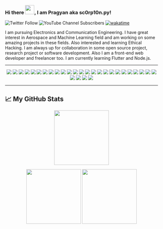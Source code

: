 ### Hi there <img src="https://raw.githubusercontent.com/MartinHeinz/MartinHeinz/master/wave.gif" width="30px">, I am Pragyan aka sc0rp10n.py!

![Twitter Follow](https://img.shields.io/twitter/follow/Sc0rp10n_py?style=social)
![YouTube Channel Subscribers](https://img.shields.io/youtube/channel/subscribers/UCuBYLFSNFG9hX__8A54mB1A?style=social)
[![wakatime](https://wakatime.com/badge/user/f601c687-4342-4511-b5f7-2772d7434d35.svg)](https://wakatime.com/@f601c687-4342-4511-b5f7-2772d7434d35)

I am pursuing Electronics and Communication Engineering. I have great interest in Aerospace and Machine Learning field and am working on some amazing projects in these fields. Also interested and learning Ethical Hacking. 
I am always up for collaboration in some open source project, research project or software development. Also I am a front-end web developer and freelancer too.
I am currently learning Flutter and Node.js.

---
<!-- ![C](https://img.shields.io/badge/c-%2300599C.svg?style=for-the-badge&logo=c&logoColor=white) -->
<!-- ![C#](https://img.shields.io/badge/c%23-%23239120.svg?style=for-the-badge&logo=c-sharp&logoColor=white) -->
<!-- ![Ruby](https://img.shields.io/badge/ruby-%23CC342D.svg?style=for-the-badge&logo=ruby&logoColor=white) -->
<!-- ![Flutter](https://img.shields.io/badge/Flutter-%2302569B.svg?style=for-the-badge&logo=Flutter&logoColor=white) -->
<!-- ![Less](https://img.shields.io/badge/less-2B4C80?style=for-the-badge&logo=less&logoColor=white) -->
<!-- ![NodeJS](https://img.shields.io/badge/node.js-6DA55F?style=for-the-badge&logo=node.js&logoColor=white) -->
<!-- ![Jupyter Notebook](https://img.shields.io/badge/jupyter-%23FA0F00.svg?style=for-the-badge&logo=jupyter&logoColor=white) -->
<!-- <img src="https://github.com/devicons/devicon/blob/master/icons/matlab/matlab-original.svg" alt="MatLab Logo" width="50" height="50"/> -->
<p align="center">
  <img src="https://img.shields.io/badge/python-3670A0?style=for-the-badge&logo=python&logoColor=ffdd54">
  <img src="https://img.shields.io/badge/java-%23ED8B00.svg?style=for-the-badge&logo=java&logoColor=white">
  <img src="https://img.shields.io/badge/html5-%23E34F26.svg?style=for-the-badge&logo=html5&logoColor=white">
  <img src="https://img.shields.io/badge/css3-%231572B6.svg?style=for-the-badge&logo=css3&logoColor=white">
  <img src="https://img.shields.io/badge/javascript-%23323330.svg?style=for-the-badge&logo=javascript&logoColor=%23F7DF1E">
  <img src="https://img.shields.io/badge/dart-%230175C2.svg?style=for-the-badge&logo=dart&logoColor=white">
  <img src="https://img.shields.io/badge/shell_script-%23121011.svg?style=for-the-badge&logo=gnu-bash&logoColor=white">
  <img src="https://img.shields.io/badge/markdown-%23000000.svg?style=for-the-badge&logo=markdown&logoColor=white">
  <img src="https://img.shields.io/badge/latex-%23008080.svg?style=for-the-badge&logo=latex&logoColor=white">
  <img src="https://img.shields.io/badge/django-%23092E20.svg?style=for-the-badge&logo=django&logoColor=white">
  <img src="https://img.shields.io/badge/SASS-hotpink.svg?style=for-the-badge&logo=SASS&logoColor=white">
  <img src="https://img.shields.io/badge/react-%2320232a.svg?style=for-the-badge&logo=react&logoColor=%2361DAFB">
  <img src="https://img.shields.io/badge/Next-black?style=for-the-badge&logo=next.js&logoColor=white">
  <img src="https://img.shields.io/badge/tailwindcss-%2338B2AC.svg?style=for-the-badge&logo=tailwind-css&logoColor=white">
  <img src="https://img.shields.io/badge/bootstrap-%23563D7C.svg?style=for-the-badge&logo=bootstrap&logoColor=white">
  <img src="https://img.shields.io/badge/-MATLAB-red?style=for-the-badge&logo=matlab&logoColor=red">
  <img src="https://img.shields.io/badge/git-%23F05033.svg?style=for-the-badge&logo=git&logoColor=white">
  <img src="https://img.shields.io/badge/Adobe%20After%20Effects-9999FF.svg?style=for-the-badge&logo=Adobe%20After%20Effects&logoColor=white">
  <img src="https://img.shields.io/badge/adobeillustrator-%23FF9A00.svg?style=for-the-badge&logo=adobeillustrator&logoColor=white">
  <img src="https://img.shields.io/badge/adobephotoshop-%2331A8FF.svg?style=for-the-badge&logo=adobephotoshop&logoColor=white">
  <img src="https://img.shields.io/badge/figma-%23F24E1E.svg?style=for-the-badge&logo=figma&logoColor=white">
  <img src="https://img.shields.io/badge/numpy-%23013243.svg?style=for-the-badge&logo=numpy&logoColor=white">
  <img src="https://img.shields.io/badge/SciPy-%230C55A5.svg?style=for-the-badge&logo=scipy&logoColor=%white">
  <img src="https://img.shields.io/badge/scikit--learn-%23F7931E.svg?style=for-the-badge&logo=scikit-learn&logoColor=white">
  <img src="https://img.shields.io/badge/PyTorch-%23EE4C2C.svg?style=for-the-badge&logo=PyTorch&logoColor=white">
  <img src="https://img.shields.io/badge/-Arduino-00979D?style=for-the-badge&logo=Arduino&logoColor=white">
  <img src="https://img.shields.io/badge/ros-%230A0FF9.svg?style=for-the-badge&logo=ros&logoColor=white">
  <img src="https://img.shields.io/badge/opencv-%23white.svg?style=for-the-badge&logo=opencv&logoColor=white">
  <img src="https://img.shields.io/badge/pandas-%23150458.svg?style=for-the-badge&logo=pandas&logoColor=white">
</p>
<!-- ![Netlify](https://img.shields.io/badge/netlify-%23000000.svg?style=for-the-badge&logo=netlify&logoColor=#00C7B7) -->

---

## &#x1f4c8; My GitHub Stats
<p align="center">
  <img height="180em" src="http://github-readme-stats-pi-brown.vercel.app/api?username=sc0rp10n-py&theme=radical&hide_border=true&date_format=M%20j%5B%2C%20Y%5D">
</p>
<p align="center">
  <img height="180em" src="https://github-readme-stats-pi-brown.vercel.app/api?username=sc0rp10n-py&theme=radical&count_private=true&show_icons=true&hide_border=true">
  <img height="180em" src="https://github-readme-stats-pi-brown.vercel.app/api/top-langs/?username=sc0rp10n-py&theme=radical&count_private=true&layout=compact&langs_count=10&hide_border=true">
</p>


<!---
pragyan52yadav/pragyan52yadav is a ✨ special ✨ repository because its `README.md` (this file) appears on your GitHub profile.
You can click the Preview link to take a look at your changes.
--->
